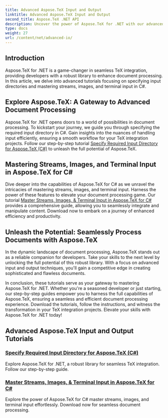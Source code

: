 ```yaml
---
title: Advanced Aspose.TeX Input and Output
linktitle: Advanced Aspose.TeX Input and Output
second_title: Aspose.TeX .NET API
description: Uncover the power of Aspose.TeX for .NET with our advanced tutorials. Learn to specify input directories and master streams, images, and terminal input in C#.
type: docs
weight: 27
url: /content/net/advanced-io/
---
```

## Introduction

Aspose.TeX for .NET is a game-changer in seamless TeX integration, providing developers with a robust library to enhance document processing. In this article, we delve into advanced tutorials focusing on specifying input directories and mastering streams, images, and terminal input in C#.

## Explore Aspose.TeX: A Gateway to Advanced Document Processing

Aspose.TeX for .NET opens doors to a world of possibilities in document processing. To kickstart your journey, we guide you through specifying the required input directory in C#. Gain insights into the nuances of handling input efficiently, ensuring a smooth workflow for your TeX integration projects. Follow our step-by-step tutorial [Specify Required Input Directory for Aspose.TeX (C#)](./required-input-directory-csharp/) to unleash the full potential of Aspose.TeX.

## Mastering Streams, Images, and Terminal Input in Aspose.TeX for C#

Dive deeper into the capabilities of Aspose.TeX for C# as we unravel the intricacies of mastering streams, images, and terminal input. Harness the power of these features to elevate your document processing game. Our tutorial [Master Streams, Images, & Terminal Input in Aspose.TeX for C#](./stream-input-image-output-terminal-input-csharp/) provides a comprehensive guide, allowing you to seamlessly integrate and manipulate content. Download now to embark on a journey of enhanced efficiency and productivity.

## Unleash the Potential: Seamlessly Process Documents with Aspose.TeX

In the dynamic landscape of document processing, Aspose.TeX stands out as a reliable companion for developers. Take your skills to the next level by unlocking the full potential of this robust library. With a focus on advanced input and output techniques, you'll gain a competitive edge in creating sophisticated and flawless documents.

In conclusion, these tutorials serve as your gateway to mastering Aspose.TeX for .NET. Whether you're a seasoned developer or just starting, our step-by-step guides empower you to harness the full capabilities of Aspose.TeX, ensuring a seamless and efficient document processing experience. Download the tutorials, follow the instructions, and witness the transformation in your TeX integration projects. Elevate your skills with Aspose.TeX for .NET today!
## Advanced Aspose.TeX Input and Output Tutorials
### [Specify Required Input Directory for Aspose.TeX (C#)](./required-input-directory-csharp/)
Explore Aspose.TeX for .NET, a robust library for seamless TeX integration. Follow our step-by-step guide.
### [Master Streams, Images, & Terminal Input in Aspose.TeX for C#](./stream-input-image-output-terminal-input-csharp/)
Explore the power of Aspose.TeX for C# master streams, images, and terminal input effortlessly. Download now for seamless document processing.
